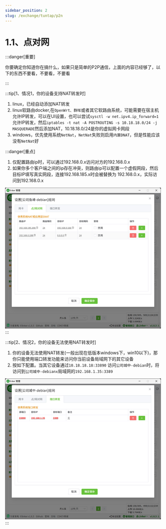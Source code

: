 ```yaml
---
sidebar_position: 2
slug: /exchange/tuntap/p2n
---
```


# 1.1、点对网

:::danger[重要]

你要确定你知道你在搞什么，如果只是简单的P2P通信，上面的内容已经够了，以下的东西不要看，不要看，不要看

:::

:::tip[1、情况1，你的设备支持NAT转发时]

1. linux，已经自动添加NAT转发
2. linux软路由docker,在`OpenWrt、群晖`或者其它软路由系统，可能需要在宿主机允许IP转发，可以在UI设置，也可以尝试`sysctl -w net.ipv4.ip_forward=1`允许IP转发，然后`iptables -t nat -A POSTROUTING -s 10.18.18.0/24 -j MASQUERADE`然后添加NAT，10.18.18.0/24是你的虚拟网卡网段
3. windows，优先使用系统`NetNat`，`NetNat`失败则启用`内置DNAT`，但是性能应该没有`NetNat`好

:::danger[重点]
1. 仅配置路由ip时，可以通过192.168.0.x访问对方的192.168.0.x
2. 如果你多个客户端之间的ip存在冲突，则路由ip可以配置一个虚假网段，然后目标IP填写真实网段，连接192.168.185.x时会被替换为 192.168.0.x，实际访问到192.168.0.x

![Docusaurus Plushie](./img/tuntap3.jpg)
:::


:::tip[2、情况2，你的设备无法使用NAT转发时]

1. 你的设备无法使用NAT转发(一般出现在低版本windows下，win10以下)，那你只能使用端口转发功能来访问你当前设备局域网下的其它设备
2. 按如下配置。当其它设备通过`10.18.18.18:33890` 访问`公司城中-debian`时，将访问到`公司城中-debianx`局域网的`192.168.1.35:3389`

![Docusaurus Plushie](./img/tuntap4.jpg)
:::

